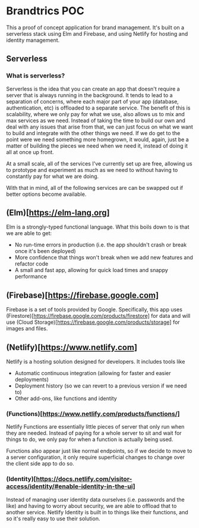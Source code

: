 # Brandtrics POC #

This a proof of concept application for brand management. It's built on a serverless stack using Elm and Firebase, and using Netlify for hosting and identity management.

## Serverless ##
### What is serverless? ###
Serverless is the idea that you can create an app that doesn't require a server that is always running in the background. It tends to lead to a separation of concerns, where each major part of your app (database, authentication, etc) is offloaded to a separate service. The benefit of this is scalability, where we only pay for what we use, also allows us to mix and max services as we need. Instead of taking the time to build our own and deal with any issues that arise from that, we can just focus on what we want to build and integrate with the other things we need. If we do get to the point were we need something more homegrown, it would, again, just be a matter of building the pieces we need when we need it, instead of doing it all at once up front.

At a small scale, all of the services I've currently set up are free, allowing us to prototype and experiment as much as we need to without having to constantly pay for what we are doing.

With that in mind, all of the following services are can be swapped out if better options become available.

## (Elm)[https://elm-lang.org] ##
Elm is a strongly-typed functional language. What this boils down to is that we are able to get:
- No run-time errors in production (i.e. the app shouldn't crash or break once it's been deployed)
- More confidence that things won't break when we add new features and refactor code
- A small and fast app, allowing for quick load times and snappy performance

## (Firebase)[https://firebase.google.com] ##
Firebase is a set of tools provided by Google. Specifically, this app uses (Firestore)[https://firebase.google.com/products/firestore] for data and will use (Cloud Storage)[https://firebase.google.com/products/storage] for images and files.
 
## (Netlify)[https://www.netlify.com] ##
Netlify is a hosting solution designed for developers. It includes tools like
- Automatic continuous integration (allowing for faster and easier deployments)
- Deployment history (so we can revert to a previous version if we need to)
- Other add-ons, like functions and identity

### (Functions)[https://www.netlify.com/products/functions/] ###
Netlify Functions are essentially little pieces of server that only run when they are needed. Instead of paying for a whole server to sit and wait for things to do, we only pay for when a function is actually being used.

Functions also appear just like normal endpoints, so if we decide to move to a server configuration, it only require superficial changes to change over the client side app to do so.

### (Identity)[https://docs.netlify.com/visitor-access/identity/#enable-identity-in-the-ui] ###
Instead of managing user identity data ourselves (i.e. passwords and the like) and having to worry about security, we are able to offload that to another service. Netlify Identity is built in to things like their functions, and so it's really easy to use their solution.
